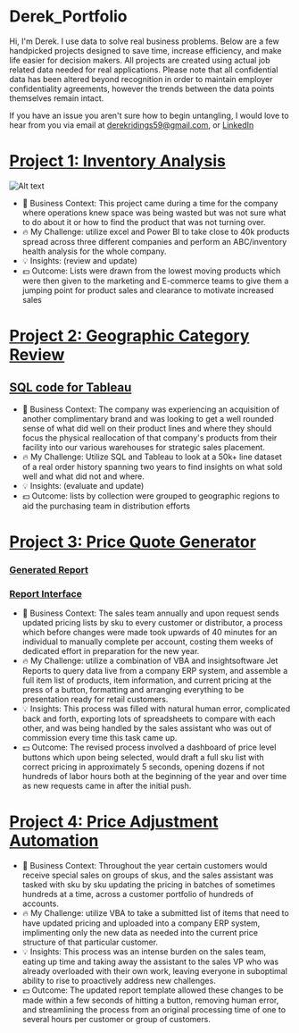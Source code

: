# Derek_Portfolio
Hi, I'm Derek. I use data to solve real business problems. Below are a few handpicked projects designed to save time, increase efficiency, and make life easier for decision makers. All projects are created using actual job related data needed for real applications. Please note that all confidential data has been altered beyond recognition in order to maintain employer confidentiality agreements, however the trends between the data points themselves remain intact. 

If you have an issue you aren't sure how to begin untangling, I would love to hear from you via email at derekridings59@gmail.com, or [LinkedIn](https://www.linkedin.com/in/derek-ridings-107a5b177/)

# [Project 1: Inventory Analysis](https://github.com/Sync932/Derek_Portfolio/blob/main/Images/Inventory%20Analysis.png)
![Alt text](https://github.com/Sync932/Derek_Portfolio/commit/fb80c311742cce69024faab809c2981d6ddf237d)
* :briefcase: Business Context: This project came during a time for the company where operations knew space was being wasted but was not sure what to do about it or how to find the product that was not turning over.
* :fire: My Challenge: utilize excel and Power BI to take close to 40k products spread across three different companies and perform an ABC/inventory health analysis for the whole company.
* :bulb: Insights: (review and update)
* :dollar: Outcome: Lists were drawn from the lowest moving products which were then given to the marketing and E-commerce teams to give them a jumping point for product sales and clearance to motivate increased sales

# [Project 2: Geographic Category Review](https://public.tableau.com/app/profile/derek2697/viz/Project_16792940348160/Dashboard1?publish=yes)
## [SQL code for Tableau](https://github.com/Sync932/Derek_Portfolio/blob/main/Geographic%20SQL.txt) 
* :briefcase: Business Context: The company was experiencing an acquisition of another complimentary brand and was looking to get a well rounded sense of what did well on their product lines and where they should focus the physical reallocation of that company's products from their facility into our various warehouses for strategic sales placement.
* :fire: My Challenge: Utilize SQL and Tableau to look at a 50k+ line dataset of a real order history spanning two years to find insights on what sold well and what did not and where.
* :bulb: Insights: (evaluate and update) 
* :dollar: Outcome: lists by collection were grouped to geographic regions to aid the purchasing team in distribution efforts

# [Project 3: Price Quote Generator](https://github.com/Sync932/Derek_Portfolio/blob/main/VBA%20Quote%20Generator.txt)
### [Generated Report](https://github.com/Sync932/Derek_Portfolio/blob/main/Images/Quote%20Generator%20Front%20Page.png)
### [Report Interface](https://github.com/Sync932/Derek_Portfolio/blob/main/Images/Quote%20Generator%20Controls.png)
* :briefcase: Business Context: The sales team annually and upon request sends updated pricing lists by sku to every customer or distributor, a process which before changes were made took upwards of 40 minutes for an individual to manually complete per account, costing them weeks of dedicated effort in preparation for the new year.
* :fire: My Challenge: utilize a combination of VBA and insightsoftware Jet Reports to query data live from a company ERP system, and assemble a full item list of products, item information, and current pricing at the press of a button, formatting and arranging everything to be presentation ready for retail customers.
* :bulb: Insights: This process was filled with natural human error, complicated back and forth, exporting lots of spreadsheets to compare with each other, and was being handled by the sales assistant who was out of commission every time this task came up.
* :dollar: Outcome: The revised process involved a dashboard of price level buttons which upon being selected, would draft a full sku list with correct pricing in approximately 5 seconds, opening dozens if not hundreds of labor hours both at the beginning of the year and over time as new requests came in after the initial push.

# [Project 4: Price Adjustment Automation](https://github.com/Sync932/Derek_Portfolio/blob/main/VBA%20Price%20Adjustment.txt)
* :briefcase: Business Context: Throughout the year certain customers would receive special sales on groups of skus, and the sales assistant was tasked with sku by sku updating the pricing in batches of sometimes hundreds at a time, across a customer portfolio of hundreds of accounts. 
* :fire: My Challenge: utilize VBA to take a submitted list of items that need to have updated pricing and uploaded into a company ERP system, implimenting only the new data as needed into the current price structure of that particular customer. 
* :bulb: Insights: This process was an intense burden on the sales team, eating up time and taking away the assistant to the sales VP who was already overloaded with their own work, leaving everyone in suboptimal ability to rise to proactively address new challenges. 
* :dollar: Outcome: The updated report template allowed these changes to be made within a few seconds of hitting a button, removing human error, and streamlining the process from an original processing time of one to several hours per customer or group of customers.

